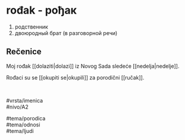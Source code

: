 # rođak - рођак

1. родственник  
2. двоюродный брат (в разговорной речи)

## Rečenice

Moj rođak [[dolaziti|dolazi]] iz Novog Sada sledeće [[nedelja|nedelje]].

Rođaci su se [[okupiti se|okupili]] za porodični [[ručak]].

<br>

#vrsta/imenica  
#nivo/A2  

#tema/porodica  
#tema/odnosi  
#tema/ljudi  
